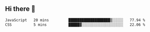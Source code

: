 ## Hi there 👋

<!--START_SECTION:waka-->

```txt
JavaScript   20 mins         ███████████████████▒░░░░░   77.94 %
CSS          5 mins          █████▓░░░░░░░░░░░░░░░░░░░   22.06 %
```

<!--END_SECTION:waka-->

<!--
**elpenor23/elpenor23** is a ✨ _special_ ✨ repository because its `README.md` (this file) appears on your GitHub profile.

Here are some ideas to get you started:

- 🔭 I’m currently working on ...
- 🌱 I’m currently learning ...
- 👯 I’m looking to collaborate on ...
- 🤔 I’m looking for help with ...
- 💬 Ask me about ...
- 📫 How to reach me: ...
- 😄 Pronouns: ...
- ⚡ Fun fact: ...
-->
